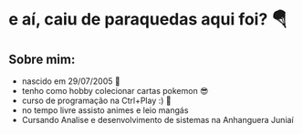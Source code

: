 


# e aí, caiu de paraquedas aqui foi? 🪂 







## Sobre mim: 
- nascido em 29/07/2005  🥳 
- tenho como hobby colecionar cartas pokemon  😎 
-  curso de programação na Ctrl+Play :)  🧠 
- no tempo livre assisto animes e leio mangás
- Cursando Analise e desenvolvimento de sistemas na Anhanguera Juniaí
